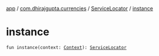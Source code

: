 [app](../../index.md) / [com.dhirajgupta.currencies](../index.md) / [ServiceLocator](index.md) / [instance](./instance.md)

# instance

`fun instance(context: `[`Context`](https://developer.android.com/reference/android/content/Context.html)`): `[`ServiceLocator`](index.md)